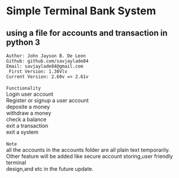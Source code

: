 # Simple Terminal Bank System 
## using a file for accounts and transaction in python 3
``` Author: John Jayson B. De Leon ``` <br>
``` Github: github.com/savjaylade84 ``` <br> 
``` Email: savjaylade84@gmail.com ``` <br>
``` First Version: 1.30Vlv```<br>
``` Current Version: 2.60v => 2.61v ``` <br><br>
``` Functionality ``` <br>
Login user account<br>
Register or signup a user account<br>
deposite a money<br>
withdraw a money<br>
check a balance<br>
exit a transaction<br>
exit a system<br><br>
``` Note ``` <br>
all the accounts in the accounts folder are all plain text temporarily.<br>
Other feature will be added like secure account storing,user friendly terminal<br>
design,and etc in the future update.
